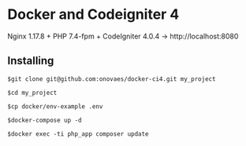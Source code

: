 # Docker and Codeigniter 4

Nginx 1.17.8 + PHP 7.4-fpm + CodeIgniter 4.0.4 -> http://localhost:8080

## Installing

    $git clone git@github.com:onovaes/docker-ci4.git my_project

    $cd my_project 

    $cp docker/env-example .env

    $docker-compose up -d

    $docker exec -ti php_app composer update